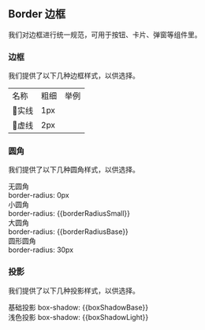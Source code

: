 <script>
  import bus from '../bus';
  import { reactive, toRefs, ref, getCurrentInstance, onMounted, watch } from 'vue'
  export default {
    setup(){
    const varMap = reactive({
      'box-shadow-light': 'boxShadowLight',
      'box-shadow-base': 'boxShadowBase',
      'border-radius-base': 'borderRadiusBase',
      'border-radius-small': 'borderRadiusSmall'
    });
  const original = reactive({
    boxShadowLight: '0 2px 12px 0 rgba(0, 0, 0, 0.1)',
    boxShadowBase: '0 2px 4px rgba(0, 0, 0, .12), 0 0 6px rgba(0, 0, 0, .04)',
    borderRadiusBase: '4px',
    borderRadiusSmall: '2px'
  })
  const global = reactive({})
  const boxShadowLight = ref('')
  const boxShadowBase = ref('')
  const borderRadiusBase = ref('')
  const borderRadiusSmall =ref('')
  const self = getCurrentInstance().ctx;

  const setGlobal=()=>{
    if(window.userThemeConfig){
      self.global = window.userThemeConfig.global;
    }
  }

  onMounted(()=>{
    self.setGlobal()
  })

  watch(global, value =>{
      Object.keys(varMap).forEach((c)=>{
          if (value[c]) {
            self[varMap[c]] = value[c]
          }else{
            self[varMap[c]] = original[varMap[c]]
          }  
      });
    },
    {
      immediate: true
    }
  )
  return {
    ...toRefs(global),
    boxShadowLight,
    boxShadowBase,
    borderRadiusBase,
    borderRadiusSmall,
    setGlobal,
    ...toRefs(varMap),
    ...toRefs(original)
  }
 }  
}
</script>

## Border 边框

我们对边框进行统一规范，可用于按钮、卡片、弹窗等组件里。

### 边框

我们提供了以下几种边框样式，以供选择。

<table class="demo-border">
  <tbody>
    <tr>
      <td class="text">名称</td>
      <td class="text">粗细</td>
      <td class="line">举例</td>
    </tr>
    <tr>
      <td class="text">实线</td>
      <td class="text">1px</td>
      <td class="line">
        <div></div>
      </td>
    </tr>
    <tr>
      <td class="text">虚线</td>
      <td class="text">2px</td>
      <td class="line">
        <div class="dashed"></div>
      </td>
    </tr>
  </tbody>
</table>

### 圆角

我们提供了以下几种圆角样式，以供选择。

<el-row :gutter="12" class="demo-radius">
  <el-col :span="6" :xs="{span: 12}">
    <div class="title">无圆角</div>
    <div class="value">border-radius: 0px</div>
    <div class="radius"></div>
  </el-col>
  <el-col :span="6" :xs="{span: 12}">
    <div class="title">小圆角</div>
    <div class="value">border-radius: {{borderRadiusSmall}}</div>
    <div 
      class="radius" 
      :style="{ borderRadius: borderRadiusSmall }"
    ></div>
  </el-col>
  <el-col :span="6" :xs="{span: 12}">
    <div class="title">大圆角</div>
    <div class="value">border-radius: {{borderRadiusBase}}</div>
    <div 
      class="radius"
      :style="{ borderRadius: borderRadiusBase }"
    ></div>
  </el-col>
  <el-col :span="6" :xs="{span: 12}">
    <div class="title">圆形圆角</div>
    <div class="value">border-radius: 30px</div>
    <div class="radius radius-30"></div>
  </el-col>
</el-row>

### 投影

我们提供了以下几种投影样式，以供选择。

<div 
class="demo-shadow"
:style="{ boxShadow: boxShadowBase }"
></div>
<span class="demo-shadow-text">基础投影 box-shadow: {{boxShadowBase}}</span>

<div 
class="demo-shadow"
:style="{ boxShadow: boxShadowLight }"
></div>
<span class="demo-shadow-text">浅色投影 box-shadow: {{boxShadowLight}}</span>
